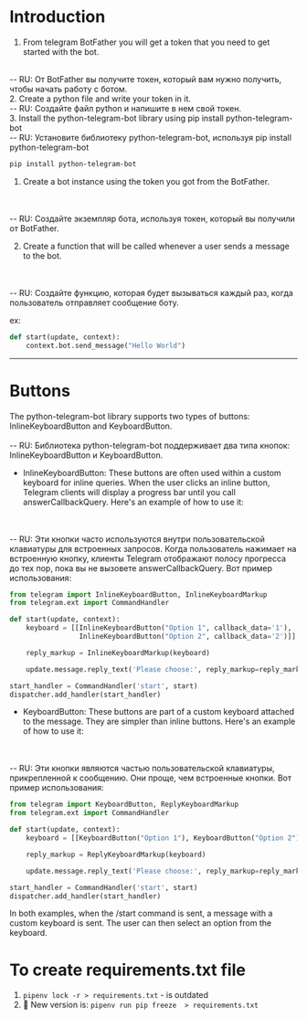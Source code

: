 
# Introduction
1. From telegram BotFather you will get a token that you need to get started with the bot. 
<br>
-- RU: От BotFather вы получите токен, который вам нужно получить, чтобы начать работу с ботом.

<br>
2. Create a python file and write your token in it. 
<br>
-- RU: Создайте файл python и напишите в нем свой токен.

<br>
3. Install the python-telegram-bot library using pip install python-telegram-bot  
<br>
-- RU: Установите библиотеку python-telegram-bot, используя pip install python-telegram-bot

<br>

```bash
pip install python-telegram-bot
```
1. Create a bot instance using the token you got from the BotFather.
<br>
<br>
-- RU: Создайте экземпляр бота, используя токен, который вы получили от BotFather.


2. Create a function that will be called whenever a user sends a message to the bot.
<br>
<br>
-- RU: Создайте функцию, которая будет вызываться каждый раз, когда пользователь отправляет сообщение боту.

ex:  
```python
def start(update, context):
    context.bot.send_message("Hello World")
```


---
# Buttons
<!-- BUTTONS -->
The python-telegram-bot library supports two types of buttons: InlineKeyboardButton and KeyboardButton.
<br>
<br>
-- RU: Библиотека python-telegram-bot поддерживает два типа кнопок: InlineKeyboardButton и KeyboardButton.


- InlineKeyboardButton: These buttons are often used within a custom keyboard for inline queries. When the user clicks an inline button, Telegram clients will display a progress bar until you call answerCallbackQuery. Here's an example of how to use it:
<br>
<br>
-- RU: Эти кнопки часто используются внутри пользовательской клавиатуры для встроенных запросов. Когда пользователь нажимает на встроенную кнопку, клиенты Telegram отображают полосу прогресса до тех пор, пока вы не вызовете answerCallbackQuery. Вот пример использования:

```python
from telegram import InlineKeyboardButton, InlineKeyboardMarkup
from telegram.ext import CommandHandler

def start(update, context):
    keyboard = [[InlineKeyboardButton("Option 1", callback_data='1'),
                 InlineKeyboardButton("Option 2", callback_data='2')]]

    reply_markup = InlineKeyboardMarkup(keyboard)

    update.message.reply_text('Please choose:', reply_markup=reply_markup)

start_handler = CommandHandler('start', start)
dispatcher.add_handler(start_handler)
```

- KeyboardButton: These buttons are part of a custom keyboard attached to the message. They are simpler than inline buttons. Here's an example of how to use it:
<br>
<br>
-- RU: Эти кнопки являются частью пользовательской клавиатуры, прикрепленной к сообщению. Они проще, чем встроенные кнопки. Вот пример использования:


```python
from telegram import KeyboardButton, ReplyKeyboardMarkup
from telegram.ext import CommandHandler

def start(update, context):
    keyboard = [[KeyboardButton("Option 1"), KeyboardButton("Option 2")]]

    reply_markup = ReplyKeyboardMarkup(keyboard)

    update.message.reply_text('Please choose:', reply_markup=reply_markup)

start_handler = CommandHandler('start', start)
dispatcher.add_handler(start_handler)
```

In both examples, when the /start command is sent, a message with a custom keyboard is sent. The user can then select an option from the keyboard.


# To create requirements.txt file
1. ```pipenv lock -r > requirements.txt```  - is outdated
2. 🎯 New version is: ```pipenv run pip freeze  > requirements.txt``` 